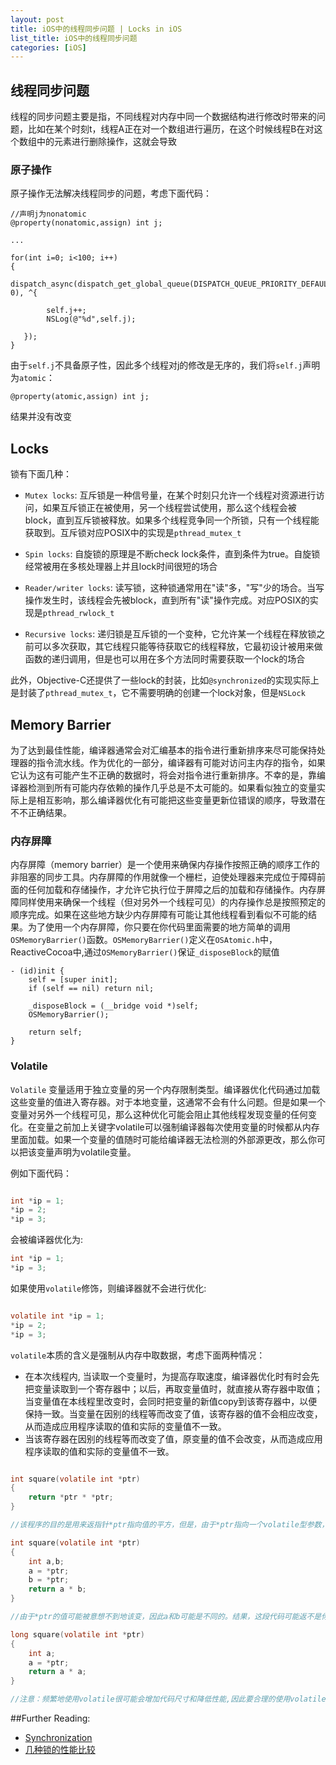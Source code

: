 ```yaml
---
layout: post
title: iOS中的线程同步问题 | Locks in iOS
list_title: iOS中的线程同步问题
categories: [iOS]
---
```


## 线程同步问题

线程的同步问题主要是指，不同线程对内存中同一个数据结构进行修改时带来的问题，比如在某个时刻t，线程A正在对一个数组进行遍历，在这个时候线程B在对这个数组中的元素进行删除操作，这就会导致

### 原子操作

原子操作无法解决线程同步的问题，考虑下面代码：

```
//声明j为nonatomic
@property(nonatomic,assign) int j;

...

for(int i=0; i<100; i++)
{
   dispatch_async(dispatch_get_global_queue(DISPATCH_QUEUE_PRIORITY_DEFAULT, 0), ^{

        self.j++;
        NSLog(@"%d",self.j);
    
   });
}

```

由于`self.j`不具备原子性，因此多个线程对j的修改是无序的，我们将`self.j`声明为`atomic`：

```
@property(atomic,assign) int j;
```

结果并没有改变


## Locks

锁有下面几种：

- `Mutex locks`: 互斥锁是一种信号量，在某个时刻只允许一个线程对资源进行访问，如果互斥锁正在被使用，另一个线程尝试使用，那么这个线程会被block，直到互斥锁被释放。如果多个线程竞争同一个所锁，只有一个线程能获取到。互斥锁对应POSIX中的实现是`pthread_mutex_t`

- `Spin locks`: 自旋锁的原理是不断check lock条件，直到条件为true。自旋锁经常被用在多核处理器上并且lock时间很短的场合

- `Reader/writer locks`: 读写锁，这种锁通常用在"读"多，"写"少的场合。当写操作发生时，该线程会先被block，直到所有"读"操作完成。对应POSIX的实现是`pthread_rwlock_t`

- `Recursive locks`: 递归锁是互斥锁的一个变种，它允许某一个线程在释放锁之前可以多次获取，其它线程只能等待获取它的线程释放，它最初设计被用来做函数的递归调用，但是也可以用在多个方法同时需要获取一个lock的场合

此外，Objective-C还提供了一些lock的封装，比如`@synchronized`的实现实际上是封装了`pthread_mutex_t`，它不需要明确的创建一个lock对象，但是`NSLock`

## Memory Barrier

为了达到最佳性能，编译器通常会对汇编基本的指令进行重新排序来尽可能保持处理器的指令流水线。作为优化的一部分，编译器有可能对访问主内存的指令，如果它认为这有可能产生不正确的数据时，将会对指令进行重新排序。不幸的是，靠编译器检测到所有可能内存依赖的操作几乎总是不太可能的。如果看似独立的变量实际上是相互影响，那么编译器优化有可能把这些变量更新位错误的顺序，导致潜在不不正确结果。

### 内存屏障

内存屏障（memory barrier）是一个使用来确保内存操作按照正确的顺序工作的非阻塞的同步工具。内存屏障的作用就像一个栅栏，迫使处理器来完成位于障碍前面的任何加载和存储操作，才允许它执行位于屏障之后的加载和存储操作。内存屏障同样使用来确保一个线程（但对另外一个线程可见）的内存操作总是按照预定的顺序完成。如果在这些地方缺少内存屏障有可能让其他线程看到看似不可能的结果。为了使用一个内存屏障，你只要在你代码里面需要的地方简单的调用`OSMemoryBarrier()`函数。`OSMemoryBarrier()`定义在`OSAtomic.h`中，ReactiveCocoa中,通过`OSMemoryBarrier()`保证`_disposeBlock`的赋值

```
- (id)init {
	self = [super init];
	if (self == nil) return nil;

	_disposeBlock = (__bridge void *)self;
	OSMemoryBarrier();

	return self;
}

```

### Volatile

`Volatile` 变量适用于独立变量的另一个内存限制类型。编译器优化代码通过加载这些变量的值进入寄存器。对于本地变量，这通常不会有什么问题。但是如果一个变量对另外一个线程可见，那么这种优化可能会阻止其他线程发现变量的任何变化。在变量之前加上关键字volatile可以强制编译器每次使用变量的时候都从内存里面加载。如果一个变量的值随时可能给编译器无法检测的外部源更改，那么你可以把该变量声明为volatile变量。

例如下面代码：

```c

int *ip = 1;
*ip = 2;
*ip = 3;

```
会被编译器优化为:

```c
int *ip = 1;
*ip = 3;

```

如果使用`volatile`修饰，则编译器就不会进行优化:

```c

volatile int *ip = 1;
*ip = 2;
*ip = 3;

```


`volatile`本质的含义是强制从内存中取数据，考虑下面两种情况：

- 在本次线程内, 当读取一个变量时，为提高存取速度，编译器优化时有时会先把变量读取到一个寄存器中；以后，再取变量值时，就直接从寄存器中取值；当变量值在本线程里改变时，会同时把变量的新值copy到该寄存器中，以便保持一致。当变量在因别的线程等而改变了值，该寄存器的值不会相应改变，从而造成应用程序读取的值和实际的变量值不一致。
- 当该寄存器在因别的线程等而改变了值，原变量的值不会改变，从而造成应用程序读取的值和实际的变量值不一致。

```c

int square(volatile int *ptr)
{
	return *ptr * *ptr;
}

//该程序的目的是用来返指针*ptr指向值的平方，但是，由于*ptr指向一个volatile型参数，编译器将产生类似下面的代码：

int square(volatile int *ptr)
{
	int a,b;
	a = *ptr;
	b = *ptr;
	return a * b;
}

//由于*ptr的值可能被意想不到地该变，因此a和b可能是不同的。结果，这段代码可能返不是你所期望的平方值！正确的代码如下：

long square(volatile int *ptr)
{
	int a;
	a = *ptr;
	return a * a;
}

//注意：频繁地使用volatile很可能会增加代码尺寸和降低性能,因此要合理的使用volatile。

```


##Further Reading:

- [Synchronization](http://www.dreamingwish.com/article/the-ios-multithreaded-programming-guide-4-thread-synchronization.html)
- [几种锁的性能比较](http://perpendiculo.us/2009/09/synchronized-nslock-pthread-osspinlock-showdown-done-right/)